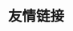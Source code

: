 ---
home: true
title: 友情链接
heroText: 一起冲浪吧
tagline: false
comment: true
features:
  - title: 快来认领吧！
    # icon: markdown
    details: 空位
    # link: 

  - title: 快来认领吧！
    # icon: markdown
    details: 空位
    # link: 

  - title: 快来认领吧！
    # icon: markdown
    details: 空位
    # link: 

  - title: 快来认领吧！
    # icon: markdown
    details: 空位
    # link: 

---